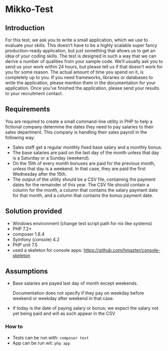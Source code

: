   Mikko-Test
==============

## Introduction

For this test, we ask you to write a small application, which we use to evaluate your skills. This doesn’t 
have to be a highly scalable super fancy production-ready application, but just something that allows us 
to get an idea of your coding skills. The test is designed in such a way that we can derive a number of 
qualities from your sample code. 
We’ll usually ask you to send us your work within 24 hours, but please tell us if that doesn’t work for you 
for some reason. The actual amount of time you spend on it, is completely up to you. If you need 
frameworks, libraries or databases to write the application, please mention them in the documentation 
for your application.
Once you’ve finished the application, please send your results to your recruitment contact.

## Requirements

You are required to create a small command-line utility in PHP to help a fictional company determine 
the dates they need to pay salaries to their sales department.
This company is handling their sales payroll in the following way:
* Sales staff get a regular monthly fixed base salary and a monthly bonus.
* The base salaries are paid on the last day of the month unless that day is a Saturday or a Sunday 
(weekend).
* On the 15th of every month bonuses are paid for the previous month, unless that day is a 
weekend. In that case, they are paid the first Wednesday after the 15th.
* The output of the utility should be a CSV file, containing the payment dates for the remainder of 
this year. The CSV file should contain a column for the month, a column that contains the salary 
payment date for that month, and a column that contains the bonus payment date. 

## Solution provided

* Windows environment (change test script path for nix like systems)
* PHP 7.2+
* composer 1.8.4
* Symfony (console) 4.2
* PHP unit 7.5
* used a skeleton for console apps: https://github.com/hmazter/console-skeleton

## Assumptions

* Base salaries are payed last day of month except weekends. 
  
  Documentation does not specify if they pay on weekday before weekend or weekday after weekend in that case.
  
* If today is the date of paying salary or bonus; we expect the salary not yet being paid and will as such appear in the CSV  

### How to

* Tests can be run with: ```composer test```
* App can be run wit: ```php app```


